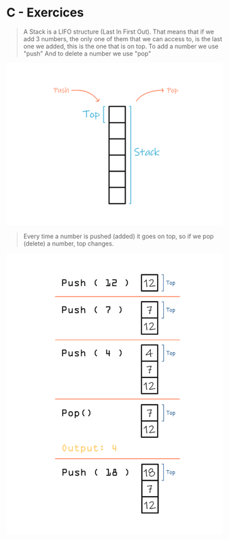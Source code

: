 
# C - Exercices

> A Stack is a LIFO structure (Last In First Out). That means that if we add 3 numbers, the only one of them that we can access to, is the last one we added, this is the one that is on top.
> To add a number we use "push"
> And to delete a number we use "pop"

![](stack.png)

> Every time a number is pushed (added) it goes on top, so if we pop (delete) a number, top changes.

![](stack_example.png)
